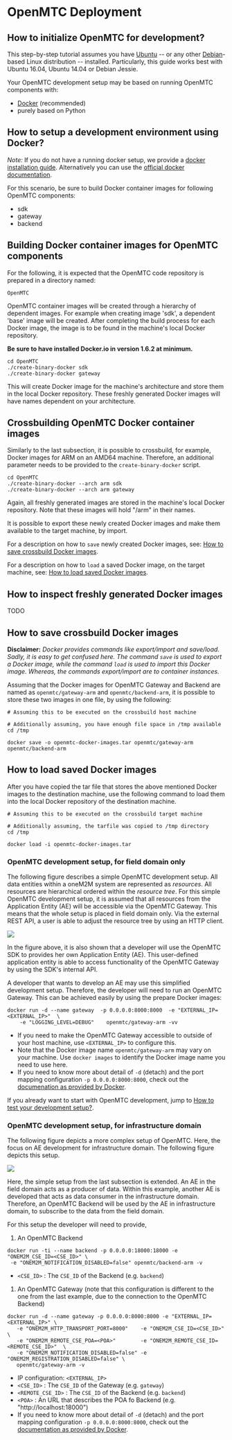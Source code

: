 # OpenMTC Deployment 

## How to initialize OpenMTC for development?

This step-by-step tutorial assumes you have [Ubuntu](https://en.wikipedia.org/wiki/Ubuntu_%28operating_system%29)
-- or any other [Debian](https://en.wikipedia.org/wiki/Debian)-based Linux distribution -- installed.  Particularly, this guide works best with Ubuntu 16.04, Ubuntu 14.04 or Debian Jessie.   
  
Your OpenMTC development setup may be based on running OpenMTC
components  with:
* [Docker](https://www.docker.com/) 
  (recommended)
* purely based on Python  

## How to setup a development environment using Docker?

*Note:* If you do not have a running docker setup, we provide a [docker installation
guide](./various.md). Alternatively you can use the [official docker
documentation](https://docs.docker.com/engine/installation/linux/docker-ce/ubuntu/).

For this scenario, be sure to build Docker container images for following OpenMTC components:

* sdk
* gateway
* backend

## Building Docker container images for OpenMTC components

For the following, it is expected that the OpenMTC code repository is
prepared in a directory named:

```
OpenMTC
```

OpenMTC container images will be created through a hierarchy of
dependent images.  For example when creating image 'sdk', a dependent
'base' image will be created.  After completing the build process for
each Docker image, the image is to be found in the machine's local
Docker repository. 

**Be sure to have installed Docker.io in version 1.6.2 at minimum.**

```
cd OpenMTC
./create-binary-docker sdk
./create-binary-docker gateway
```

This will create Docker image for the machine's architecture and store
them in the local Docker repository.  These freshly generated Docker
images will have names dependent on your architecture.

## Crossbuilding OpenMTC Docker container images

Similarly to the last subsection, it is possible to crossbuild, for
example, Docker images for ARM on an AMD64 machine.  Therefore, an
additional parameter needs to be provided to the
`create-binary-docker` script.

```
cd OpenMTC
./create-binary-docker --arch arm sdk
./create-binary-docker --arch arm gateway
```

Again, all freshly generated images are stored in the machine's local
Docker repository.  Note that these images will hold "/arm" in their
names.

It is possible to export these newly created Docker images and make
them available to the target machine, by import.

For a description on how to `save` newly created Docker
images, see:
[How to save crossbuild Docker images](#how-to-save-crossbuild-docker-images).

For a description on how to `load` a saved Docker image, on the target
machine, see:
[How to load saved Docker images](#how-to-load-saved-docker-images).


## How to inspect freshly generated Docker images

TODO

## How to save crossbuild Docker images

**Disclaimer:** *Docker provides commands like export/import and
save/load.  Sadly, it is easy to get confused here.  The command
`save` is used to export a Docker image, while the command `load` is
used to import this Docker image.  Whereas, the commands export/import
are to container instances.*

Assuming that the Docker images for OpenMTC Gateway and Backend are
named as `openmtc/gateway-arm` and `openmtc/backend-arm`, it is
possible to store these two images in one file, by using the
following:
 
``` shell
# Assuming this to be executed on the crossbuild host machine

# Additionally assuming, you have enough file space in /tmp available
cd /tmp

docker save -o openmtc-docker-images.tar openmtc/gateway-arm  openmtc/backend-arm
```
 
## How to load saved Docker images

 After you have copied the tar file that stores the above mentioned
 Docker images to the destination machine, use the following command
 to load them into the local Docker repository of the destination
 machine.
 
``` shell
# Assuming this to be executed on the crossbuild target machine

# Additionally assuming, the tarfile was copied to /tmp directory
cd /tmp

docker load -i openmtc-docker-images.tar
```

### OpenMTC development setup, for field domain only

The following figure describes a simple OpenMTC development setup.
All data entities within a oneM2M system are represented as
*resources*.  All resources are hierarchical ordered within the
*resource tree*.  For this simple OpenMTC development setup, it is
assumed that all resources from the Application Entity (AE) will be
accessible via the OpenMTC Gateway. This means that the whole setup
is placed in field domain only. Via the external REST API, a user
is able to adjust the resource tree by using an HTTP client.

 ![](./pics/openmtc-simple-setup.png)
 
In the figure above, it is also shown that a developer will use the
OpenMTC SDK to provides her own Application Entity (AE).  This
user-defined application entity is able to access functionality of
the OpenMTC Gateway by using the SDK's internal API.

A developer that wants to develop an AE may use this simplified
development setup.  Therefore, the developer will need to run an
OpenMTC Gateway.  This can be achieved easily by using the prepare
Docker images: 
  
```shell
docker run -d --name gateway  -p 0.0.0.0:8000:8000  -e "EXTERNAL_IP=<EXTERNAL_IP>"  \
    -e "LOGGING_LEVEL=DEBUG"    openmtc/gateway-arm -vv
```


- If you need to make the OpenMTC Gateway accessible to outside of
  your host machine, use `<EXTERNAL_IP>` to configure this.
- Note that the Docker image name `openmtc/gateway-arm` may vary on
  your machine.  Use `docker images` to identify the Docker image name
  you need to use here.
- If you need to know more about detail of `-d` (detach) and the port
  mapping configuration `-p 0.0.0.0:8000:8000`, check out the
  [documenation as provided by Docker](https://docs.docker.com/engine/reference/run/).

 If you already want to start with OpenMTC development, jump  to
 [How to test your development setup?](#how-to-test-your-development-setup).

### OpenMTC development setup, for infrastructure domain

 The following figure depicts a more complex setup of OpenMTC.  Here,
 the focus on AE development for infrastructure domain.  The following
 figure depicts this setup.

 ![](./pics/openmtc-advanced-setup.png)
 
 Here, the simple setup from the last subsection is extended.  An AE
 in the field domain acts as a producer of data.  Within this example,
 another AE is developed that acts as data consumer in the
 infrastructure domain.  Therefore, an OpenMTC Backend will be used by
 the AE in infrastructure domain, to subscribe to the data from the
 field domain.
 
 For this setup the developer will need to provide,

1. An OpenMTC Backend
 ```
 docker run -ti --name backend -p 0.0.0.0:18000:18000 -e "ONEM2M_CSE_ID=<CSE_ID>" \
  -e "ONEM2M_NOTIFICATION_DISABLED=false" openmtc/backend-arm -v
 ```
 - `<CSE_ID>` : The `CSE_ID` of the Backend (e.g. `backend`) 
1. An OpenMTC Gateway (note that this configuration is different to
   the one from the last example, due to the connection to the OpenMTC
   Backend)
 ```
 docker run -d --name gateway -p 0.0.0.0:8000:8000 -e "EXTERNAL_IP=<EXTERNAL_IP>" \
    -e "ONEM2M_HTTP_TRANSPORT_PORT=8000"    -e "ONEM2M_CSE_ID=<CSE_ID>" \
    -e "ONEM2M_REMOTE_CSE_POA=<POA>"        -e "ONEM2M_REMOTE_CSE_ID=<REMOTE_CSE_ID>"  \
    -e "ONEM2M_NOTIFICATION_DISABLED=false" -e "ONEM2M_REGISTRATION_DISABLED=false" \	
    openmtc/gateway-arm -v
 ```
 - IP configuration: `<EXTERNAL_IP>`
 - `<CSE_ID>` : The `CSE_ID` of the Gateway (e.g. `gateway`)
 - `<REMOTE_CSE_ID>` : The `CSE_ID` of the Backend (e.g. `backend`)
 - `<POA>` : An URL that describes the POA fo Backend (e.g. "http://localhost:18000")
 - If you need to know more about detail of `-d` (detach) and the port
   mapping configuration `-p 0.0.0.0:8000:8000`, check out the
  [documentation as provided by Docker](https://docs.docker.com/engine/reference/run/).

